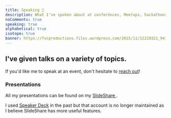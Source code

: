 ```yaml
---
title: Speaking 💬️
description: What I've spoken about at conferences, Meetups, hackathons, etc.
noComments: true
speaking: true
alphabetical: true
isotope: true
banner: https://fvcproductions.files.wordpress.com/2015/11/12219321_941445252602315_1897049180671471124_n.jpg
---
```


## I've given talks on a variety of topics.

If you'd like me to speak at an event, don't hesitate to [reach out](/about/contact)!

### Presentations

All my presentations can be found on my <a href="//slideshare.net/fvcproductions" target="_blank" rel="nofollow">SlideShare <i class="fab fa-slideshare"></i></a>.

I used <a href="//speakerdeck.com/fvcproductions" target="_blank" rel="nofollow">Speaker Deck</a> in the past but that account is no longer maintained as I believe SlideShare has more useful features.
